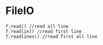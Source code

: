 # FileIO

````
f.read() //read all line
f.readlin() //read first line
f.readlines() //read first all line 
````
